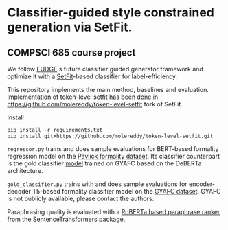 # Classifier-guided style constrained generation via SetFit.

## COMPSCI 685 course project 


We follow [FUDGE](https://arxiv.org/pdf/2104.05218)'s future classifier guided generator framework and optimize it with a [SetFit](https://arxiv.org/pdf/2209.11055)-based classifier for label-efficiency.

This repository implements the main method, baselines and evaluation. Implementation of token-level setfit has been done in https://github.com/molereddy/token-level-setfit fork of SetFit.

Install
```
pip install -r requirements.txt
pip install git+https://github.com/molereddy/token-level-setfit.git
```

`regressor.py` trains and does sample evaluations for BERT-based formality regression model on the [Pavlick formality dataset](https://huggingface.co/datasets/osyvokon/pavlick-formality-scores). Its classifier counterpart is the gold classifier [model](https://huggingface.co/s-nlp/deberta-large-formality-ranker) trained on GYAFC based on the DeBERTa architecture.

`gold_classifier.py` trains with and does sample evaluations for encoder-decoder T5-based formality classifier model on the [GYAFC dataset](https://arxiv.org/abs/1803.06535). GYAFC is not publicly available, please contact the authors.

Paraphrasing quality is evaluated with a [RoBERTa based paraphrase ranker](https://huggingface.co/cross-encoder/nli-roberta-base) from the SentenceTransformers package.